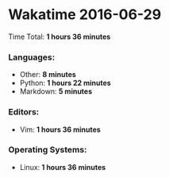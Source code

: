 # Wakatime 2016-06-29

Time Total: **1 hours 36 minutes**

### Languages:
- Other: **8 minutes** 
- Python: **1 hours 22 minutes** 
- Markdown: **5 minutes** 

### Editors:
- Vim: **1 hours 36 minutes** 

### Operating Systems:
- Linux: **1 hours 36 minutes** 

